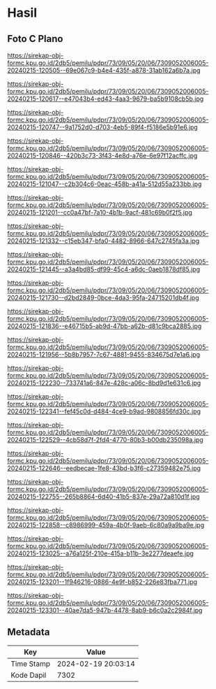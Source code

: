# Hasil

## Foto C Plano

https://sirekap-obj-formc.kpu.go.id/2db5/pemilu/pdpr/73/09/05/20/06/7309052006005-20240215-120505--69e067c9-b4e4-435f-a878-31ab162a6b7a.jpg

https://sirekap-obj-formc.kpu.go.id/2db5/pemilu/pdpr/73/09/05/20/06/7309052006005-20240215-120617--e47043b4-ed43-4aa3-9679-ba5b9108cb5b.jpg

https://sirekap-obj-formc.kpu.go.id/2db5/pemilu/pdpr/73/09/05/20/06/7309052006005-20240215-120747--9a1752d0-d703-4eb5-89f4-f5186e5b91e6.jpg

https://sirekap-obj-formc.kpu.go.id/2db5/pemilu/pdpr/73/09/05/20/06/7309052006005-20240215-120846--420b3c73-3f43-4e8d-a76e-6e97f12acffc.jpg

https://sirekap-obj-formc.kpu.go.id/2db5/pemilu/pdpr/73/09/05/20/06/7309052006005-20240215-121047--c2b304c6-0eac-458b-a41a-512d55a233bb.jpg

https://sirekap-obj-formc.kpu.go.id/2db5/pemilu/pdpr/73/09/05/20/06/7309052006005-20240215-121201--cc0a47bf-7a10-4b1b-9acf-481c69b0f2f5.jpg

https://sirekap-obj-formc.kpu.go.id/2db5/pemilu/pdpr/73/09/05/20/06/7309052006005-20240215-121332--c15eb347-bfa0-4482-8966-647c2745fa3a.jpg

https://sirekap-obj-formc.kpu.go.id/2db5/pemilu/pdpr/73/09/05/20/06/7309052006005-20240215-121445--a3a4bd85-df99-45c4-a6dc-0aeb1878df85.jpg

https://sirekap-obj-formc.kpu.go.id/2db5/pemilu/pdpr/73/09/05/20/06/7309052006005-20240215-121730--d2bd2849-0bce-4da3-95fa-24715201db4f.jpg

https://sirekap-obj-formc.kpu.go.id/2db5/pemilu/pdpr/73/09/05/20/06/7309052006005-20240215-121836--e46715b5-ab9d-47bb-a62b-d81c9bca2885.jpg

https://sirekap-obj-formc.kpu.go.id/2db5/pemilu/pdpr/73/09/05/20/06/7309052006005-20240215-121956--5b8b7957-7c67-4881-9455-834675d7e1a6.jpg

https://sirekap-obj-formc.kpu.go.id/2db5/pemilu/pdpr/73/09/05/20/06/7309052006005-20240215-122230--733741a6-847e-428c-a06c-8bd9d1e631c6.jpg

https://sirekap-obj-formc.kpu.go.id/2db5/pemilu/pdpr/73/09/05/20/06/7309052006005-20240215-122341--fef45c0d-d484-4ce9-b9ad-9808856fd30c.jpg

https://sirekap-obj-formc.kpu.go.id/2db5/pemilu/pdpr/73/09/05/20/06/7309052006005-20240215-122529--4cb58d7f-2fd4-4770-80b3-b00db235098a.jpg

https://sirekap-obj-formc.kpu.go.id/2db5/pemilu/pdpr/73/09/05/20/06/7309052006005-20240215-122646--eedbecae-1fe8-43bd-b3f6-c27359482e75.jpg

https://sirekap-obj-formc.kpu.go.id/2db5/pemilu/pdpr/73/09/05/20/06/7309052006005-20240215-122755--265b8864-6d40-41b5-837e-29a72a810d1f.jpg

https://sirekap-obj-formc.kpu.go.id/2db5/pemilu/pdpr/73/09/05/20/06/7309052006005-20240215-122858--c8986999-459a-4b0f-9aeb-6c80a9a9ba9e.jpg

https://sirekap-obj-formc.kpu.go.id/2db5/pemilu/pdpr/73/09/05/20/06/7309052006005-20240215-123025--a76a125f-210e-415a-b11b-3e2277deaefe.jpg

https://sirekap-obj-formc.kpu.go.id/2db5/pemilu/pdpr/73/09/05/20/06/7309052006005-20240215-123201--1f946216-0886-4e9f-b852-226e83fba771.jpg

https://sirekap-obj-formc.kpu.go.id/2db5/pemilu/pdpr/73/09/05/20/06/7309052006005-20240215-123301--40ae7da5-947b-4478-8ab9-b6c0a2c2984f.jpg


## Metadata

| Key        | Value               |
| ---------- | ------------------- |
| Time Stamp | 2024-02-19 20:03:14 |
| Kode Dapil | 7302                |



